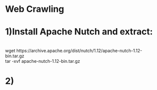 # Web Crawling

<h1>1)Install Apache Nutch and extract:</h1>
<br>
wget https://archive.apache.org/dist/nutch/1.12/apache-nutch-1.12-bin.tar.gz
<br>
tar -xvf apache-nutch-1.12-bin.tar.gz
<br>
<h1>2)</h1>
